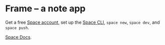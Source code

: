 # Frame – a note app

Get a free [Space account](https://deta.space/), set up the [Space CLI](https://deta.space/docs/en/build/fundamentals/space-cli), `space new`, `space dev`, and `space push`.

[Space Docs](https://deta.space/docs).
